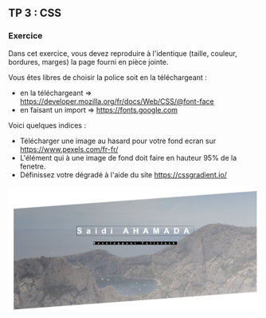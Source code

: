 ## TP 3 : CSS
### Exercice 
Dans cet exercice, vous devez reproduire à l'identique (taille, couleur, bordures, marges) la page fourni en pièce jointe. 

Vous êtes libres de choisir la police soit en la téléchargeant : 
 *  en la téléchargeant => https://developer.mozilla.org/fr/docs/Web/CSS/@font-face
 * en faisant un import => https://fonts.google.com
 
Voici quelques indices : 
- Télécharger une image au hasard pour votre fond ecran sur https://www.pexels.com/fr-fr/
- L'élément qui à une image de fond doit faire en hauteur 95% de la fenetre. 
- Définissez votre dégradé à l'aide du site https://cssgradient.io/

![Example](images/demo.jpg)
